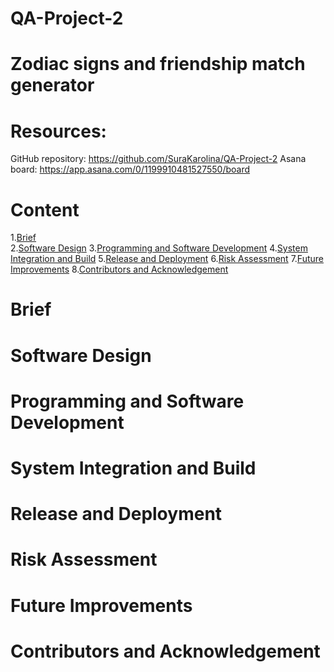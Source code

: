 # QA-Project-2

# Zodiac signs and friendship match generator

# Resources:
GitHub repository: https://github.com/SuraKarolina/QA-Project-2
Asana board: https://app.asana.com/0/1199910481527550/board

# Content
1.[Brief](#brief)<br />
2.[Software Design](#software-design) 
3.[Programming and Software Development](#programming-and-software-development) 
4.[System Integration and Build](#system-integration-and-build) 
5.[Release and Deployment](#release-and-deployment) 
6.[Risk Assessment](#risk-assessment) 
7.[Future Improvements](#future-improvements) 
8.[Contributors and Acknowledgement](#contributors-and-acknowledgement) 

# Brief

# Software Design

# Programming and Software Development

# System Integration and Build

# Release and Deployment

# Risk Assessment

# Future Improvements

# Contributors and Acknowledgement
